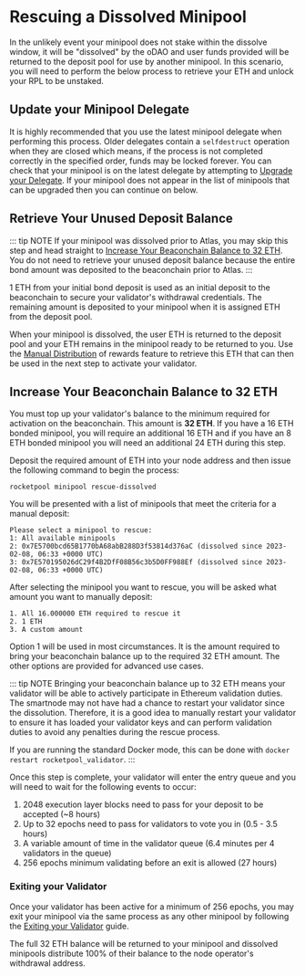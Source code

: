 # Rescuing a Dissolved Minipool

In the unlikely event your minipool does not stake within the dissolve window, it will be "dissolved" by the oDAO and
user funds provided will be returned to the deposit pool for use by another minipool. In this scenario, you will need
to perform the below process to retrieve your ETH and unlock your RPL to be unstaked.

## Update your Minipool Delegate

It is highly recommended that you use the latest minipool delegate when performing this process. Older delegates contain
a `selfdestruct` operation when they are closed which means, if the process is not completed correctly in the
specified order, funds may be locked forever. You can check that your minipool is on the latest delegate by attempting
to [Upgrade your Delegate](./minipools/delegates#upgrading-your-delegate). If your minipool does not appear in the
list of minipools that can be upgraded then you can continue on below.

## Retrieve Your Unused Deposit Balance

::: tip NOTE
If your minipool was dissolved prior to Atlas, you may skip this step and head straight to [Increase Your Beaconchain Balance to 32 ETH](#increase-your-beaconchain-balance-to-32-eth).
You do not need to retrieve your unused deposit balance because the entire bond amount was deposited to the beaconchain
prior to Atlas.
:::

1 ETH from your initial bond deposit is used as an initial deposit to the beaconchain to secure your validator's
withdrawal credentials. The remaining amount is deposited to your minipool when it is assigned ETH from
the deposit pool.

When your minipool is dissolved, the user ETH is returned to the deposit pool and your ETH remains in the minipool ready
to be returned to you. Use the [Manual Distribution](./skimming#manual-distribution) of rewards feature to retrieve this
ETH that can then be used in the next step to activate your validator.

## Increase Your Beaconchain Balance to 32 ETH

You must top up your validator's balance to the minimum required for activation on the beaconchain. This
amount is **32 ETH**. If you have a 16 ETH bonded minipool, you will require an additional 16 ETH and if you have an 8 ETH
bonded minipool you will need an additional 24 ETH during this step.

Deposit the required amount of ETH into your node address and then issue the following command to begin the process:

```shell
rocketpool minipool rescue-dissolved
```

You will be presented with a list of minipools that meet the criteria for a manual deposit:

```
Please select a minipool to rescue:
1: All available minipools
2: 0x7E5700bcd65B1770bA68abB288D3f53814d376aC (dissolved since 2023-02-08, 06:33 +0000 UTC)
3: 0x7E570195026dC29f4B2DfF08B56c3b5D0FF988Ef (dissolved since 2023-02-08, 06:33 +0000 UTC)
```

After selecting the minipool you want to rescue, you will be asked what amount you want to manually deposit:

```
1. All 16.000000 ETH required to rescue it
2. 1 ETH
3. A custom amount
```

Option 1 will be used in most circumstances. It is the amount required to bring your beaconchain balance up to the required
32 ETH amount. The other options are provided for advanced use cases.

::: tip NOTE
Bringing your beaconchain balance up to 32 ETH means your validator will be able to actively participate in Ethereum
validation duties. The smartnode may not have had a chance to restart your validator since the dissolution. Therefore,
it is a good idea to manually restart your validator to ensure it has loaded your validator keys and can perform
validation duties to avoid any penalties during the rescue process.

If you are running the standard Docker mode, this can be done with `docker restart rocketpool_validator`.
:::

Once this step is complete, your validator will enter the entry queue and you will need to wait for the following events
to occur:

1. 2048 execution layer blocks need to pass for your deposit to be accepted (~8 hours)
2. Up to 32 epochs need to pass for validators to vote you in (0.5 - 3.5 hours)
3. A variable amount of time in the validator queue (6.4 minutes per 4 validators in the queue)
4. 256 epochs minimum validating before an exit is allowed (27 hours)

### Exiting your Validator

Once your validator has been active for a minimum of 256 epochs, you may exit your minipool via the same process as
any other minipool by following the [Exiting your Validator](./withdraw#exiting-your-validator) guide.

The full 32 ETH balance will be returned to your minipool and dissolved minipools distribute 100% of their balance to the
node operator's withdrawal address.
